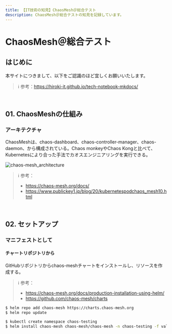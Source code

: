 ```yaml
---
title: 【IT技術の知見】ChaosMesh＠総合テスト
description: ChaosMesh＠総合テストの知見を記録しています。
---
```


# ChaosMesh＠総合テスト

## はじめに

本サイトにつきまして、以下をご認識のほど宜しくお願いいたします。



> ℹ️ 参考：https://hiroki-it.github.io/tech-notebook-mkdocs/

<br>

## 01. ChaosMeshの仕組み

### アーキテクチャ

ChaosMeshは、chaos-dashboard、chaos-controller-manager、chaos-daemon、から構成されている。Chaos monkeyやChaos Kongと比べて、Kubernetesにより合った手法でカオスエンジニアリングを実行できる。

![chaos-mesh_architecture](https://raw.githubusercontent.com/hiroki-it/tech-notebook/master/images/chaos-mesh_architecture.png)

> ℹ️ 参考：
>
> - https://chaos-mesh.org/docs/
> - https://www.publickey1.jp/blog/20/kubernetespodchaos_mesh10.html

<br>

## 02. セットアップ

### マニフェストとして

#### チャートリポジトリから

GitHubリポジトリからchaos-meshチャートをインストールし、リソースを作成する。

> ℹ️ 参考：
>
> - https://chaos-mesh.org/docs/production-installation-using-helm/
> - https://github.com/chaos-mesh/charts

```bash
$ helm repo add chaos-mesh https://charts.chaos-mesh.org
$ helm repo update

$ kubectl create namespace chaos-testing
$ helm install chaos-mesh chaos-mesh/chaos-mesh -n chaos-testing -f values.yaml
```

<br>
